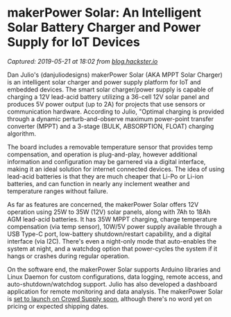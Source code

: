 # makerPower Solar: An Intelligent Solar Battery Charger and Power Supply for IoT Devices

_Captured: 2019-05-21 at 18:02 from [blog.hackster.io](https://blog.hackster.io/makerpower-solar-an-intelligent-solar-battery-charger-and-power-supply-for-iot-devices-507c74bc84d5)_

Dan Julio's (danjuliodesigns) makerPower Solar (AKA MPPT Solar Charger) is an intelligent solar charger and power supply platform for IoT and embedded devices. The smart solar charger/power supply is capable of charging a 12V lead-acid battery utilizing a 36-cell 12V solar panel and produces 5V power output (up to 2A) for projects that use sensors or communication hardware. According to Julio, "Optimal charging is provided through a dynamic perturb-and-observe maximum power-point transfer converter (MPPT) and a 3-stage (BULK, ABSORPTION, FLOAT) charging algorithm.

The board includes a removable temperature sensor that provides temp compensation, and operation is plug-and-play, however additional information and configuration may be garnered via a digital interface, making it an ideal solution for internet connected devices. The idea of using lead-acid batteries is that they are much cheaper that Li-Po or Li-ion batteries, and can function in nearly any inclement weather and temperature ranges without failure.

As far as features are concerned, the makerPower Solar offers 12V operation using 25W to 35W (12V) solar panels, along with 7Ah to 18Ah AGM lead-acid batteries. It has 35W MPPT charging, charge temperature compensation (via temp sensor), 10W/5V power supply available through a USB Type-C port, low-battery shutdown/restart capability, and a digital interface (via I2C). There's even a night-only mode that auto-enables the system at night, and a watchdog option that power-cycles the system if it hangs or crashes during regular operation.

On the software end, the makerPower Solar supports Arduino libraries and Linux Daemon for custom configurations, data logging, remote access, and auto-shutdown/watchdog support. Julio has also developed a dashboard application for remote monitoring and data analysis. The makerPower Solar is [set to launch on Crowd Supply soon](https://www.crowdsupply.com/danjuliodesigns/makerpower-solar), although there's no word yet on pricing or expected shipping dates.
